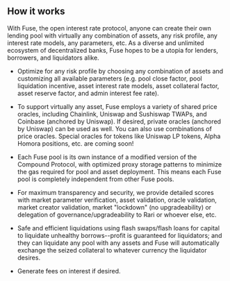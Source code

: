 ## How it works

With Fuse, the open interest rate protocol, anyone can create their own lending pool with virtually any combination of assets, any risk profile, any interest rate models, any parameters, etc. As a diverse and unlimited ecosystem of decentralized banks, Fuse hopes to be a utopia for lenders, borrowers, and liquidators alike.

* Optimize for any risk profile by choosing any combination of assets and customizing all available parameters (e.g. pool close factor, pool liquidation incentive, asset interest rate models, asset collateral factor, asset reserve factor, and admin interest fee rate).

* To support virtually any asset, Fuse employs a variety of shared price oracles, including Chainlink, Uniswap and Sushiswap TWAPs, and Coinbase (anchored by Uniswap). If desired, private oracles (anchored by Uniswap) can be used as well. You can also use combinations of price oracles. Special oracles for tokens like Uniswap LP tokens, Alpha Homora positions, etc. are coming soon!

* Each Fuse pool is its own instance of a modified version of the Compound Protocol, with optimized proxy storage patterns to minimize the gas required for pool and asset deployment. This means each Fuse pool is completely independent from other Fuse pools.

* For maximum transparency and security, we provide detailed scores with market parameter verification, asset validation, oracle validation, market creator validation, market "lockdown" (no upgradeability) or delegation of governance/upgradeability to Rari or whoever else, etc.

* Safe and efficient liquidations using flash swaps/flash loans for capital to liquidate unhealthy borrows--profit is guaranteed for liquidators; and they can liquidate any pool with any assets and Fuse will automatically exchange the seized collateral to whatever currency the liquidator desires.

* Generate fees on interest if desired.
